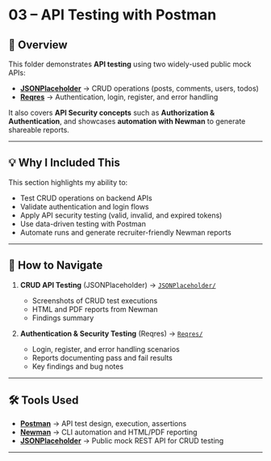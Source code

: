 # 03 – API Testing with Postman  

## 📌 Overview  
This folder demonstrates **API testing** using two widely-used public mock APIs:  
- **[JSONPlaceholder](https://jsonplaceholder.typicode.com/)** → CRUD operations (posts, comments, users, todos)  
- **[Reqres](https://reqres.in/)** → Authentication, login, register, and error handling  

It also covers **API Security concepts** such as **Authorization & Authentication**, and showcases **automation with Newman** to generate shareable reports.  

---

## 💡 Why I Included This  
This section highlights my ability to:  
- Test CRUD operations on backend APIs  
- Validate authentication and login flows  
- Apply API security testing (valid, invalid, and expired tokens)  
- Use data-driven testing with Postman  
- Automate runs and generate recruiter-friendly Newman reports  

---

## 📌 How to Navigate  

1. **CRUD API Testing** (JSONPlaceholder) → [`JSONPlaceholder/`](./JSONPlaceholder/)  
   - Screenshots of CRUD test executions  
   - HTML and PDF reports from Newman  
   - Findings summary  

2. **Authentication & Security Testing** (Reqres) → [`Reqres/`](./Reqres/)  
   - Login, register, and error handling scenarios  
   - Reports documenting pass and fail results  
   - Key findings and bug notes  

---

## 🛠 Tools Used  
- **[Postman](https://www.postman.com/)** → API test design, execution, assertions  
- **[Newman](https://www.npmjs.com/package/newman)** → CLI automation and HTML/PDF reporting  
- **[JSONPlaceholder](https://jsonplaceholder.typicode.com/)** → Public mock REST API for CRUD testing  


---
